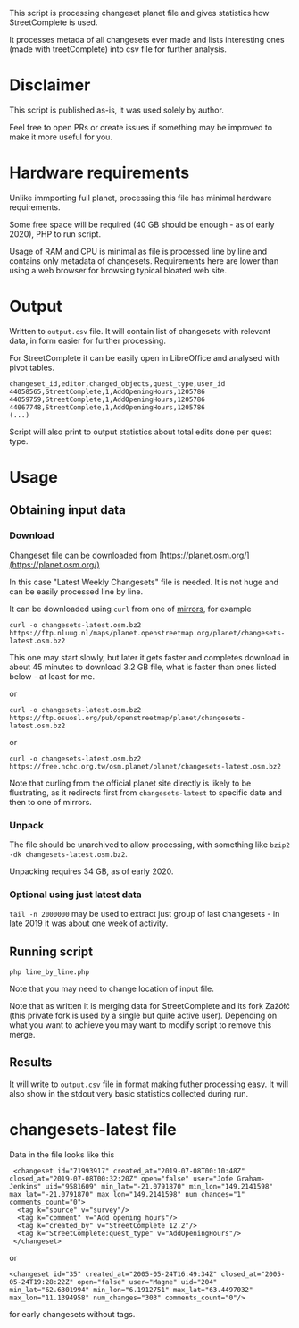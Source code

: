 This script is processing changeset planet file and gives statistics how StreetComplete is used.

It processes metada of all changesets ever made and lists interesting ones (made with treetComplete) into csv file for further analysis.

# Disclaimer

This script is published as-is, it was used solely by author.

Feel free to open PRs or create issues if something may be improved to make it more useful for you.

# Hardware requirements

Unlike immporting full planet, processing this file has minimal hardware requirements.

Some free space will be required (40 GB should be enough - as of early 2020), PHP to run script.

Usage of RAM and CPU is minimal as file is processed line by line and contains only metadata of changesets. Requirements here are lower than using a web browser for browsing typical bloated web site.

# Output

Written to `output.csv` file. It will contain list of changesets with relevant data, in form easier for further processing.

For StreetComplete it can be easily open in LibreOffice and analysed with pivot tables.

```
changeset_id,editor,changed_objects,quest_type,user_id
44058565,StreetComplete,1,AddOpeningHours,1205786
44059759,StreetComplete,1,AddOpeningHours,1205786
44067748,StreetComplete,1,AddOpeningHours,1205786
(...)
```

Script will also print to output statistics about total edits done per quest type.

# Usage

## Obtaining input data

### Download

Changeset file can be downloaded from [https://planet.osm.org/](https://planet.osm.org/)

In this case "Latest Weekly Changesets" file is needed. It is not huge and can be easily processed line by line.

It can be downloaded using `curl` from one of [mirrors](https://wiki.openstreetmap.org/wiki/Planet.osm#Downloading), for example

`curl -o changesets-latest.osm.bz2 https://ftp.nluug.nl/maps/planet.openstreetmap.org/planet/changesets-latest.osm.bz2`

This one may start slowly, but later it gets faster and completes download in about 45 minutes to download 3.2 GB file, what is faster than ones listed below - at least for me.

or

`curl -o changesets-latest.osm.bz2 https://ftp.osuosl.org/pub/openstreetmap/planet/changesets-latest.osm.bz2`

or

`curl -o changesets-latest.osm.bz2 https://free.nchc.org.tw/osm.planet/planet/changesets-latest.osm.bz2`

Note that curling from the official planet site directly is likely to be flustrating, as it redirects first from `changesets-latest` to specific date and then to one of mirrors.

### Unpack

The file should be unarchived to allow processing, with something like `bzip2 -dk changesets-latest.osm.bz2`.

Unpacking requires 34 GB, as of early 2020.


### Optional using just latest data

`tail -n 2000000` may be used to extract just group of last changesets - in late 2019 it was about one week of activity.

## Running script

`php line_by_line.php`

Note that you may need to change location of input file.

Note that as written it is merging data for StreetComplete and its fork Zażółć (this private fork is used by a single but quite active user). Depending on what you want to achieve you may want to modify script to remove this merge.

## Results

It will write to `output.csv` file in format making futher processing easy. It will also show in the stdout very basic statistics collected during run.

# changesets-latest file

Data in the file looks like this

```
 <changeset id="71993917" created_at="2019-07-08T00:10:48Z" closed_at="2019-07-08T00:32:20Z" open="false" user="Jofe Graham-Jenkins" uid="9581609" min_lat="-21.0791870" min_lon="149.2141598" max_lat="-21.0791870" max_lon="149.2141598" num_changes="1" comments_count="0">
  <tag k="source" v="survey"/>
  <tag k="comment" v="Add opening hours"/>
  <tag k="created_by" v="StreetComplete 12.2"/>
  <tag k="StreetComplete:quest_type" v="AddOpeningHours"/>
 </changeset>
```

or

```
<changeset id="35" created_at="2005-05-24T16:49:34Z" closed_at="2005-05-24T19:28:22Z" open="false" user="Magne" uid="204" min_lat="62.6301994" min_lon="6.1912751" max_lat="63.4497032" max_lon="11.1394958" num_changes="303" comments_count="0"/>
```

for early changesets without tags.
